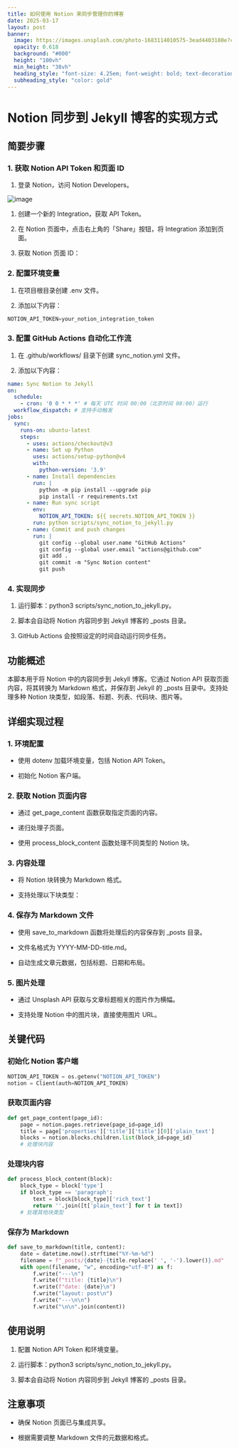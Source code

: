 ```yaml
---
title: 如何使用 Notion 来同步管理你的博客
date: 2025-03-17
layout: post
banner:
  image: https://images.unsplash.com/photo-1683114010575-3ead4403180e?crop=entropy&cs=tinysrgb&fit=max&fm=jpg&ixid=M3w2OTIwMzJ8MHwxfHJhbmRvbXx8fHx8fHx8fDE3NDIxODAzNTN8&ixlib=rb-4.0.3&q=80&w=1080
  opacity: 0.618
  background: "#000"
  height: "100vh"
  min_height: "38vh"
  heading_style: "font-size: 4.25em; font-weight: bold; text-decoration: underline"
  subheading_style: "color: gold"
---
```


# Notion 同步到 Jekyll 博客的实现方式

## 简要步骤

### 1. 获取 Notion API Token 和页面 ID

1. 登录 Notion，访问 Notion Developers。

![image](https://prod-files-secure.s3.us-west-2.amazonaws.com/a7a0cc5a-89b9-4cda-8686-1fba0ca52f40/d19c1afe-dea5-4312-9333-786b0ba83054/image.png?X-Amz-Algorithm=AWS4-HMAC-SHA256&X-Amz-Content-Sha256=UNSIGNED-PAYLOAD&X-Amz-Credential=ASIAZI2LB466WWDHAADA%2F20250317%2Fus-west-2%2Fs3%2Faws4_request&X-Amz-Date=20250317T025913Z&X-Amz-Expires=3600&X-Amz-Security-Token=IQoJb3JpZ2luX2VjEOP%2F%2F%2F%2F%2F%2F%2F%2F%2F%2FwEaCXVzLXdlc3QtMiJGMEQCIAWYCuHSbZoYTDSITcJ0dE3XrkMkJIzSdLeQWo3FQ4cVAiA3wXTFbESTBjSI5CtYndN7fsGJx3Y1ay1f5ENOA%2Bjz7Cr%2FAwg8EAAaDDYzNzQyMzE4MzgwNSIMaWHINvps4aob9wpXKtwDS2kIdeFx26vTk%2F%2BCNp4dy%2FMwyygnh62enHwfXjzf9OL42oYEkxlF4r%2FRqBtbVBOkdVsiCcTVbvTfu4111lwFLb65P1YYoJv2YUl%2F7ZBhR5ttHOrD7BXGYAOuLZEDf4r%2Bg6EAZ3Mdja8SOqHzyvwj3TTP1JiO%2BO8vLTOa6UAk1o73JBfeuYTq5s5vhLNOfjDnuqf5gcuJP32jc62z7ds28YeAn3xAnHLydNTah9yN2DXk2W27qDkYL20z8P8pqPqWt0P20Msn2o8yZgUc7tTxY0LRFM0x28%2BfgukmLhVq00VYhGSXgebm%2Fe%2B6ipK05Ikhl%2Bz4TPFJwpMwjt73PdonSTUykHYqjmxTfBnYuBaXTGpQGh44dGgPibQLay7u7nqYa5Bbe4ZXGeVmLS%2FZv48HAsRzm2gQZuWBu8rMxP1Q8Ye6SgOlq%2B128WJG2HkxPMCNiQZ2H%2F0FSE7vbAlkbXBDsZRgGItE%2FkgYdOWIhL3VNOljXDr30T9FX0wlRSLl00Y0hM%2Fv8LIT6yJXUNWmGiZmIu2Mf0wZCQaow4ZTz51Mjc2S3NvqG54hOIV1qYQfoUw822OqE%2FyKpBh37YA4YjSNGnNp6C7Rqk6Gv%2Fb7JGih%2F7Jjn0PfsB3jkpBTHggw6prevgY6pgEFeOoGfRF0AkpLpCulhhKxWD9xwqXUTv7CJfiBjoOTGHA5EGn0exEEeVX4NwU3F0svKWkhV9jGMYV87Ds6kRBrMmLeVlwCsLVaBOnbonUdnBre4Ns8otYJuuVIZYyVBxg0gxxUhyZt4PsZh4dykY1%2Bx2FFMZCqEzrmrTdDkfsN9Mk3yn9m2FmcnJJv8KK6llxAoIIgXXmM68nxHiS3CqdxDP4HVW2O&X-Amz-Signature=e47905c988fb481969bec352b799485118aa877510dadaac4c735f3601f6d7a0&X-Amz-SignedHeaders=host&x-id=GetObject)

1. 创建一个新的 Integration，获取 API Token。

1. 在 Notion 页面中，点击右上角的「Share」按钮，将 Integration 添加到页面。

1. 获取 Notion 页面 ID：


### 2. 配置环境变量

1. 在项目根目录创建 .env 文件。

1. 添加以下内容：

```javascript
NOTION_API_TOKEN=your_notion_integration_token
```

### 3. 配置 GitHub Actions 自动化工作流

1. 在 .github/workflows/ 目录下创建 sync_notion.yml 文件。

1. 添加以下内容：

```yaml
name: Sync Notion to Jekyll
on:
  schedule:
    - cron: '0 0 * * *' # 每天 UTC 时间 00:00（北京时间 08:00）运行
  workflow_dispatch: # 支持手动触发
jobs:
  sync:
    runs-on: ubuntu-latest
    steps:
      - uses: actions/checkout@v3
      - name: Set up Python
        uses: actions/setup-python@v4
        with:
          python-version: '3.9'
      - name: Install dependencies
        run: |
          python -m pip install --upgrade pip
          pip install -r requirements.txt
      - name: Run sync script
        env:
          NOTION_API_TOKEN: ${{ secrets.NOTION_API_TOKEN }}
        run: python scripts/sync_notion_to_jekyll.py
      - name: Commit and push changes
        run: |
          git config --global user.name "GitHub Actions"
          git config --global user.email "actions@github.com"
          git add .
          git commit -m "Sync Notion content"
          git push
```

### 4. 实现同步

1. 运行脚本：python3 scripts/sync_notion_to_jekyll.py。

1. 脚本会自动将 Notion 内容同步到 Jekyll 博客的 _posts 目录。

1. GitHub Actions 会按照设定的时间自动运行同步任务。

## 功能概述

本脚本用于将 Notion 中的内容同步到 Jekyll 博客。它通过 Notion API 获取页面内容，将其转换为 Markdown 格式，并保存到 Jekyll 的 _posts 目录中。支持处理多种 Notion 块类型，如段落、标题、列表、代码块、图片等。

## 详细实现过程

### 1. 环境配置

- 使用 dotenv 加载环境变量，包括 Notion API Token。

- 初始化 Notion 客户端。

### 2. 获取 Notion 页面内容

- 通过 get_page_content 函数获取指定页面的内容。

- 递归处理子页面。

- 使用 process_block_content 函数处理不同类型的 Notion 块。

### 3. 内容处理

- 将 Notion 块转换为 Markdown 格式。

- 支持处理以下块类型：


### 4. 保存为 Markdown 文件

- 使用 save_to_markdown 函数将处理后的内容保存到 _posts 目录。

- 文件名格式为 YYYY-MM-DD-title.md。

- 自动生成文章元数据，包括标题、日期和布局。

### 5. 图片处理

- 通过 Unsplash API 获取与文章标题相关的图片作为横幅。

- 支持处理 Notion 中的图片块，直接使用图片 URL。

## 关键代码

### 初始化 Notion 客户端

```python
NOTION_API_TOKEN = os.getenv("NOTION_API_TOKEN")
notion = Client(auth=NOTION_API_TOKEN)
```

### 获取页面内容

```python
def get_page_content(page_id):
    page = notion.pages.retrieve(page_id=page_id)
    title = page['properties']['title']['title'][0]['plain_text']
    blocks = notion.blocks.children.list(block_id=page_id)
    # 处理块内容
```

### 处理块内容

```python
def process_block_content(block):
    block_type = block['type']
    if block_type == 'paragraph':
        text = block[block_type]['rich_text']
        return ''.join([t['plain_text'] for t in text])
    # 处理其他块类型
```

### 保存为 Markdown

```python
def save_to_markdown(title, content):
    date = datetime.now().strftime("%Y-%m-%d")
    filename = f"_posts/{date}-{title.replace(' ', '-').lower()}.md"
    with open(filename, "w", encoding="utf-8") as f:
        f.write("---\n")
        f.write(f"title: {title}\n")
        f.write(f"date: {date}\n")
        f.write("layout: post\n")
        f.write("---\n\n")
        f.write("\n\n".join(content))
```

## 使用说明

1. 配置 Notion API Token 和环境变量。

1. 运行脚本：python3 scripts/sync_notion_to_jekyll.py。

1. 脚本会自动将 Notion 内容同步到 Jekyll 博客的 _posts 目录。

## 注意事项

- 确保 Notion 页面已与集成共享。

- 根据需要调整 Markdown 文件的元数据和格式。